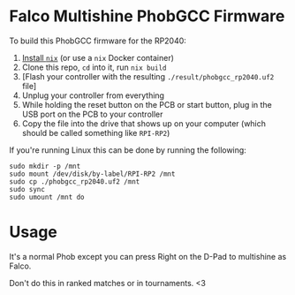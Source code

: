 # Falco Multishine PhobGCC Firmware

To build this PhobGCC firmware for the RP2040:

1. [Install `nix`][install-nix] (or use a `nix` Docker container)
2. Clone this repo, `cd` into it, run `nix build`
3. [Flash your controller with the resulting `./result/phobgcc_rp2040.uf2` file]
  0. Unplug your controller from everything
  1. While holding the reset button on the PCB or start button, plug in the USB
     port on the PCB to your controller
  2. Copy the file into the drive that shows up on your computer (which should
     be called something like `RPI-RP2`)

If you're running Linux this can be done by running the following:

```shell
sudo mkdir -p /mnt
sudo mount /dev/disk/by-label/RPI-RP2 /mnt
sudo cp ./phobgcc_rp2040.uf2 /mnt
sudo sync
sudo umount /mnt do
```

# Usage

It's a normal Phob except you can press Right on the D-Pad to multishine as
Falco.

Don't do this in ranked matches or in tournaments. <3

[install-nix]: https://zero-to-nix.com/start/install

